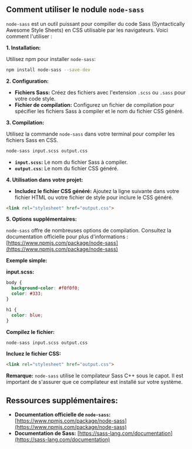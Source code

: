 ## Comment utiliser le nodule `node-sass`

`node-sass` est un outil puissant pour compiller du code Sass (Syntactically Awesome Style Sheets) en CSS utilisable par les navigateurs. Voici comment l'utiliser :

**1. Installation:**

Utilisez npm pour installer `node-sass`:

```bash
npm install node-sass --save-dev
```

**2. Configuration:**

* **Fichiers Sass:** Créez des fichiers avec l'extension `.scss` ou `.sass` pour votre code style.
* **Fichier de compilation:** Configurez un fichier de compilation pour spécifier les fichiers Sass à compiler et le nom du fichier CSS généré.

**3. Compilation:**

Utilisez la commande `node-sass` dans votre terminal pour compiler les fichiers Sass en CSS.

```bash
node-sass input.scss output.css
```

* **`input.scss`:** Le nom du fichier Sass à compiler.
* **`output.css`:** Le nom du fichier CSS généré.

**4. Utilisation dans votre projet:**

* **Includez le fichier CSS généré:** Ajoutez la ligne suivante dans votre fichier HTML ou votre fichier de style pour inclure le CSS généré.

```html
<link rel="stylesheet" href="output.css">
```

**5. Options supplémentaires:**

`node-sass` offre de nombreuses options de compilation. Consultez la documentation officielle pour plus d'informations : [https://www.npmjs.com/package/node-sass](https://www.npmjs.com/package/node-sass)

**Exemple simple:**

**input.scss:**

```scss
body {
  background-color: #f0f0f0;
  color: #333;
}

h1 {
  color: blue;
}
```

**Compilez le fichier:**

```bash
node-sass input.scss output.css
```

**Incluez le fichier CSS:**

```html
<link rel="stylesheet" href="output.css">
```

**Remarque:** `node-sass` utilise le compilateur Sass C++ sous le capot. Il est important de s'assurer que ce compilateur est installé sur votre système.

## Ressources supplémentaires:

* **Documentation officielle de `node-sass`:** [https://www.npmjs.com/package/node-sass](https://www.npmjs.com/package/node-sass)
* **Documentation de Sass:** [https://sass-lang.com/documentation](https://sass-lang.com/documentation)



